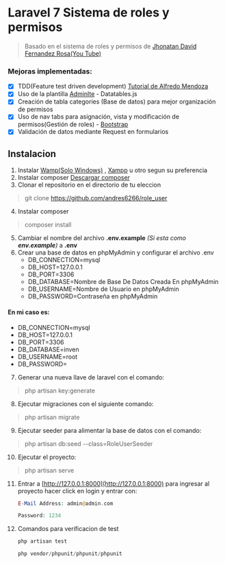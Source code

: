 # Laravel 7 Sistema de roles y permisos

>Basado en el sistema de roles y permisos de [Jhonatan David Fernandez Rosa(You Tube)](https://www.youtube.com/playlist?list=PLtg6DxcGyHSvB6xvQbacVfL83UoFEvOGz)

### Mejoras implementadas:

- [x] TDD(Feature test driven development) [Tutorial de Alfredo Mendoza](https://youtu.be/_GwqxAi_ly0)
- [x] Uso de la plantilla [Adminlte](https://github.com/ColorlibHQ/AdminLTE/releases/tag/v3.0.5) - Datatables.js
- [x] Creación de tabla categories (Base de datos) para mejor organización de permisos
- [x] Uso de nav tabs para asignación, vista y modificación de permisos(Gestión de roles) - [Bootstrap](https://getbootstrap.com/docs/4.5/components/navs/)
- [x] Validación de datos mediante Request en formularios

## Instalacion  
1. Instalar [Wamp(Solo Windows)](https://www.wampserver.com/en/) , [Xampp](https://www.apachefriends.org/es/index.html) u otro segun su preferencia 
2. Instalar composer [Descargar composer](https://getcomposer.org/download/)
3. Clonar el repositorio en el directorio de tu eleccion
>git clone https://github.com/andres6266/role_user
4. Instalar composer  
>composer install 
5. Cambiar el nombre del archivo **.env.example** _(Si esta como **env.example**)_ a **.env**
7. Crear una base de datos en phpMyAdmin y configurar el archivo .env 
   * DB_CONNECTION=mysql
   * DB_HOST=127.0.0.1   
   * DB_PORT=3306
   * DB_DATABASE=Nombre de Base De Datos Creada En phpMyAdmin
   * DB_USERNAME=Nombre de Usuario en phpMyAdmin
   * DB_PASSWORD=Contraseña en phpMyAdmin
#### En mi caso es:

   * DB_CONNECTION=mysql
   * DB_HOST=127.0.0.1
   * DB_PORT=3306    
   * DB_DATABASE=inven 
   * DB_USERNAME=root    
   * DB_PASSWORD=
7. Generar una nueva llave de laravel con el comando:
>php artisan key:generate

8. Ejecutar migraciones con el siguiente comando: 
>php artisan migrate

9. Ejecutar seeder para alimentar la base de datos con el comando:

>php artisan db:seed --class=RoleUserSeeder

10. Ejecutar el proyecto: 
>php artisan serve

11. Entrar a [http://127.0.0.1:8000](http://127.0.0.1:8000) para ingresar al proyecto hacer click en login y entrar con:
	```php
    E-Mail Address: admin@admin.com
    ```
    ```php
    Password: 1234 
    ```
12. Comandos para verificacion de test
	```php
	php artisan test
	```
	
	```php
	php vendor/phpunit/phpunit/phpunit
	```
	
